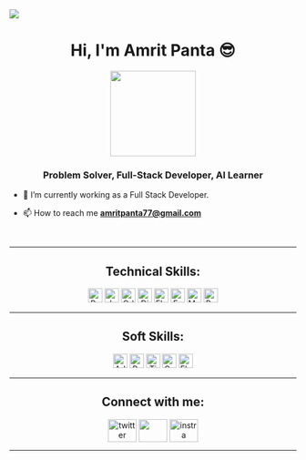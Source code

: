 <img src="./assets/bg.png">
<h1 align="center">Hi, I'm Amrit Panta 😎</h1>
<p align="center"><img src="./assets/amrit.png" width="150"></p>
<h3 align="center">Problem Solver, Full-Stack Developer, AI Learner</h3>

- 🔭 I’m currently working as a Full Stack Developer.

- 📫 How to reach me **amritpanta77@gmail.com**

<br>
<hr>
<h2 align="center">Technical Skills:</h2>
<p align="center">
<img alt="Python" src="https://img.shields.io/badge/-Python-38b000?style=plastic&logo=python&logoColor=white" height="25"/>
<img alt="JavaScript" src="https://img.shields.io/badge/-JavaScript-F7DF1E?style=plastic&logo=javascript&logoColor=ffffff" height="25" />
<img alt="Odoo" src="https://img.shields.io/badge/-Odoo-488bbf?style=plastic&logo=odoo&logoColor=ffd438" height="25"/>
<img alt="Django" src="https://img.shields.io/badge/-Django-00599C?style=plastic&logo=django&logoColor=ffffff" height="25" />
<img alt="Flask" src="https://img.shields.io/badge/-Flask-5a189a?style=plastic&logo=flask&logoColor=white" height="25"/>
<img alt="Fast-API" src="https://img.shields.io/badge/-Fast_API-5a189a?style=plastic&logo=fastapi&logoColor=white" height="25"/>
<img alt="MySQL" src="https://img.shields.io/badge/-MySQL-4479a1?style=plastic&logo=mysql&logoColor=ffffff" height="25" />
<img alt="React" src="https://img.shields.io/badge/-React-5a189a?style=plastic&logo=react&logoColor=white" height="25"/>  
</p>
<hr>

<h2 align="center">Soft Skills:</h2>
<p align="center">
<img alt="Adaptability" src="https://img.shields.io/badge/-Adaptability-0c8488?style=plastic&logo=adaptability&logoColor=ffffff" height="25"/>
<img alt="Problem-solving" src="https://img.shields.io/badge/-Problem Solving-6a0572?style=plastic&logo=problem-solving&logoColor=ffffff" height="25"/>
<img alt="Time Management" src="https://img.shields.io/badge/-Time Management-f4a261?style=plastic&logo=time-management&logoColor=ffffff" height="25"/>
<img alt="Communication" src="https://img.shields.io/badge/-Communication-2a9d8f?style=plastic&logo=communication&logoColor=ffffff" height="25"/>
<img alt="Flexibility" src="https://img.shields.io/badge/-Flexibility-e63946?style=plastic&logo=flexibility&logoColor=ffffff" height="25"/>
</p>
<hr>
<h2 align="center">Connect with me:</h2>
<p align="center">
<a href="https://twitter.com" target="blank"><img align="center" src="https://raw.githubusercontent.com/rahuldkjain/github-profile-readme-generator/master/src/images/icons/Social/twitter.svg" alt="twitter" height="40" width="50"/></a>
<a href="https://linkedin.com/in" target="blank"><img align="center" src="https://asset.brandfetch.io/idJFz6sAsl/idZ43Jg46z.svg" height="40" width="50" /></a>
<a href="https://instagram.com" target="blank"><img align="center" src="https://raw.githubusercontent.com/rahuldkjain/github-profile-readme-generator/master/src/images/icons/Social/instagram.svg" alt="instra" height="40" width="50" /></a>
</p>
<hr>
